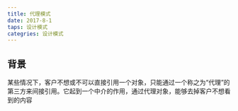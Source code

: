 ```yaml
---
title: 代理模式
date: 2017-8-1
taps: 设计模式
categries: 设计模式
---
```


## 背景

某些情况下，客户不想或不可以直接引用一个对象，只能通过一个称之为“代理”的第三方来间接引用。它起到一个中介的作用，通过代理对象，能够去掉客户不想看到的内容


